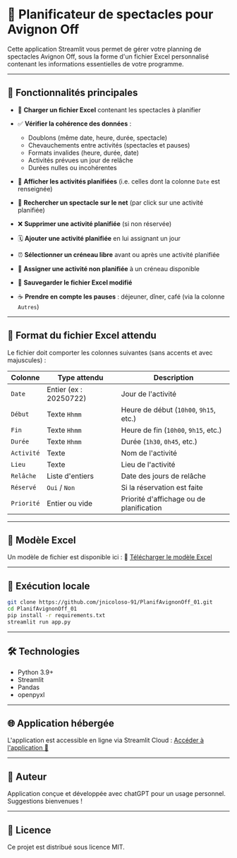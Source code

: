 # 🌟 Planificateur de spectacles pour Avignon Off

Cette application Streamlit vous permet de gérer votre planning de spectacles Avignon Off, sous la forme d'un fichier Excel personnalisé contenant les informations essentielles de votre programme.

---

## 🚀 Fonctionnalités principales

* 📂 **Charger un fichier Excel** contenant les spectacles à planifier
* ✅ **Vérifier la cohérence des données** :

  * Doublons (même date, heure, durée, spectacle)
  * Chevauchements entre activités (spectacles et pauses)
  * Formats invalides (heure, durée, date)
  * Activités prévues un jour de relâche
  * Durées nulles ou incohérentes
* 📅 **Afficher les activités planifiées** (i.e. celles dont la colonne `Date` est renseignée)
* 🔎 **Rechercher un spectacle sur le net** (par click sur une activité planifiée)
* ❌ **Supprimer une activité planifiée** (si non réservée)
* 🗓️ **Ajouter une activité planifiée** en lui assignant un jour
* ⏰ **Sélectionner un créneau libre** avant ou après une activité planifiée
* 🔄 **Assigner une activité non planifiée** à un créneau disponible
* 🔖 **Sauvegarder le fichier Excel modifié**
* ☕ **Prendre en compte les pauses** : déjeuner, dîner, café (via la colonne `Autres`)

---

## 📜 Format du fichier Excel attendu

Le fichier doit comporter les colonnes suivantes (sans accents et avec majuscules) :

| Colonne     | Type attendu           | Description                                    |
| ----------- | ---------------------- | ---------------------------------------------- |
| `Date`      | Entier (ex : 20250722) | Jour de l'activité                             |
| `Début`     | Texte `Hhmm`           | Heure de début (`10h00`, `9h15`, etc.)         |
| `Fin`       | Texte `Hhmm`           | Heure de fin (`10h00`, `9h15`, etc.)           |
| `Durée`     | Texte `Hhmm`           | Durée (`1h30`, `0h45`, etc.)                   |
| `Activité`  | Texte                  | Nom de l'activité                              |
| `Lieu`      | Texte                  | Lieu de l'activité                             |
| `Relâche`   | Liste d'entiers        | Date des jours de relâche                      |
| `Réservé`   | `Oui` / `Non`          | Si la réservation est faite                    |
| `Priorité`  | Entier ou vide         | Priorité d'affichage ou de planification       |

---

## 📁 Modèle Excel

Un modèle de fichier est disponible ici :
📄 [Télécharger le modèle Excel](https://github.com/jnicoloso-91/PlanifAvignonOff_01/raw/main/Modèle%20Excel.xlsx)

---

## 🚧 Exécution locale

```bash
git clone https://github.com/jnicoloso-91/PlanifAvignonOff_01.git
cd PlanifAvignonOff_01
pip install -r requirements.txt
streamlit run app.py
```

---

## 🛠️ Technologies

* Python 3.9+
* Streamlit
* Pandas
* openpyxl

---

## 🌐 Application hébergée

L'application est accessible en ligne via Streamlit Cloud :
[Accéder à l'application 📅](https://planifavignon-05-hymtc4ahn5ap3e7pfetzvm.streamlit.app/)

---

## 🙋‍ Auteur

Application conçue et développée avec chatGPT pour un usage personnel.
Suggestions bienvenues !

---

## 📄 Licence

Ce projet est distribué sous licence MIT.
